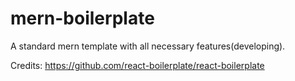 # mern-boilerplate
A standard mern template with all necessary features(developing). 

Credits:
https://github.com/react-boilerplate/react-boilerplate
